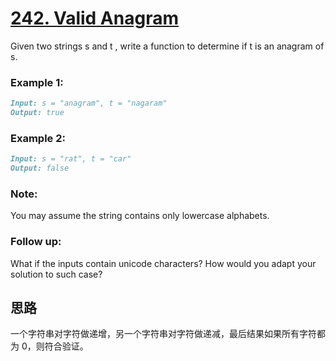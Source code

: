 # [242. Valid Anagram](https://leetcode.com/problems/valid-anagram/)

Given two strings s and t , write a function to determine if t is an anagram of s.

### Example 1:
```md
Input: s = "anagram", t = "nagaram"
Output: true
```
### Example 2:
```md
Input: s = "rat", t = "car"
Output: false
```
### Note:
You may assume the string contains only lowercase alphabets.

### Follow up:
What if the inputs contain unicode characters? How would you adapt your solution to such case?

## 思路

一个字符串对字符做递增，另一个字符串对字符做递减，最后结果如果所有字符都为 0，则符合验证。
